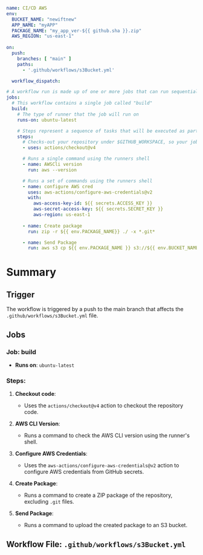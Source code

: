 ```yaml
name: CI/CD AWS
env:
  BUCKET_NAME: "newiftnew"
  APP_NAME: "myAPP"
  PACKAGE_NAME: "my_app_ver-${{ github.sha }}.zip"
  AWS_REGION: "us-east-1"
  
on:
  push:
    branches: [ "main" ]
    paths:
      - '.github/workflows/s3Bucket.yml'

  workflow_dispatch:

# A workflow run is made up of one or more jobs that can run sequentially or in parallel 
jobs:
  # This workflow contains a single job called "build"
  build:
    # The type of runner that the job will run on
    runs-on: ubuntu-latest

    # Steps represent a sequence of tasks that will be executed as part of the job
    steps:
      # Checks-out your repository under $GITHUB_WORKSPACE, so your job can access it
      - uses: actions/checkout@v4

      # Runs a single command using the runners shell
      - name: AWSCli version
        run: aws --version

      # Runs a set of commands using the runners shell
      - name: configure AWS cred
        uses: aws-actions/configure-aws-credentials@v2
        with:
          aws-access-key-id: ${{ secrets.ACCESS_KEY }}
          aws-secret-access-key: ${{ secrets.SECRET_KEY }}
          aws-region: us-east-1
      
      - name: Create package
        run: zip -r ${{ env.PACKAGE_NAME}} ./ -x *.git*

      - name: Send Package
        run: aws s3 cp ${{ env.PACKAGE_NAME }} s3://${{ env.BUCKET_NAME }}/
```

# Summary

## Trigger
The workflow is triggered by a push to the main branch that affects the `.github/workflows/s3Bucket.yml` file.

## Jobs
### Job: build
- **Runs on**: `ubuntu-latest`

### Steps:
1. **Checkout code**:
   - Uses the `actions/checkout@v4` action to checkout the repository code.

2. **AWS CLI Version**:
   - Runs a command to check the AWS CLI version using the runner's shell.

3. **Configure AWS Credentials**:
   - Uses the `aws-actions/configure-aws-credentials@v2` action to configure AWS credentials from GitHub secrets.

4. **Create Package**:
   - Runs a command to create a ZIP package of the repository, excluding `.git` files.

5. **Send Package**:
   - Runs a command to upload the created package to an S3 bucket.

## Workflow File: `.github/workflows/s3Bucket.yml`
